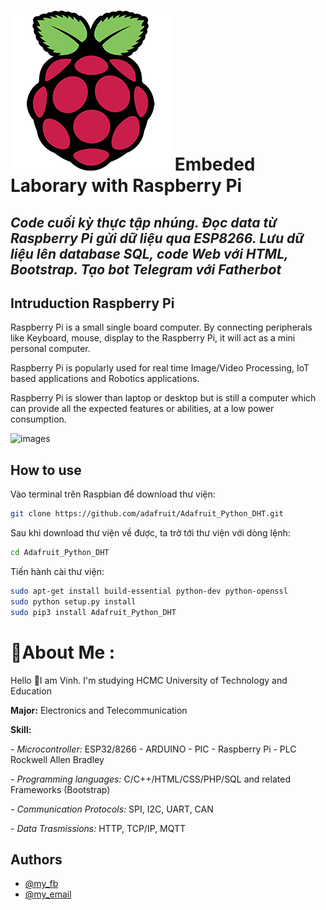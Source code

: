 #  ![images](https://raw.githubusercontent.com/iiiypuk/rpi-icon/master/256.png) Embeded Laborary with Raspberry Pi

## *Code cuối kỳ thực tập nhúng. Đọc data từ Raspberry Pi gửi dữ liệu qua ESP8266. Lưu dữ liệu lên database SQL, code Web với HTML, Bootstrap. Tạo bot Telegram với Fatherbot*

## Intruduction Raspberry Pi

Raspberry Pi is a small single board computer. By connecting peripherals like Keyboard, mouse, display to the Raspberry Pi, it will act as a mini personal computer.

Raspberry Pi is popularly used for real time Image/Video Processing, IoT based applications and Robotics applications.

Raspberry Pi is slower than laptop or desktop but is still a computer which can provide all the expected features or abilities, at a low power consumption.

![images](https://www.electronicwings.com/storage/PlatformSection/TopicContent/296/description/Raspberry%20Pi%203%20hardware(0).png)

## How to use

Vào terminal trên Raspbian để download thư viện:

```bash
git clone https://github.com/adafruit/Adafruit_Python_DHT.git
```
Sau khi download thư viện về được, ta trở tới thư viện với dòng lệnh:

```bash
cd Adafruit_Python_DHT
```

Tiến hành cài thư viện:
```bash
sudo apt-get install build-essential python-dev python-openssl
sudo python setup.py install
sudo pip3 install Adafruit_Python_DHT
```

# 💫About Me :
Hello 👋I am Vinh. I'm studying HCMC University of Technology and Education

**Major:** Electronics and Telecommunication

**Skill:** 

*- Microcontroller:* ESP32/8266 - ARDUINO - PIC - Raspberry Pi - PLC Rockwell Allen Bradley

*- Programming languages:* C/C++/HTML/CSS/PHP/SQL and
related Frameworks (Bootstrap)

*- Communication Protocols:* SPI, I2C, UART, CAN

*- Data Trasmissions:* HTTP, TCP/IP, MQTT

## Authors

- [@my_fb](https://www.facebook.com/vcao.vn)
- [@my_email](contact@vinhcaodatabase.com)
